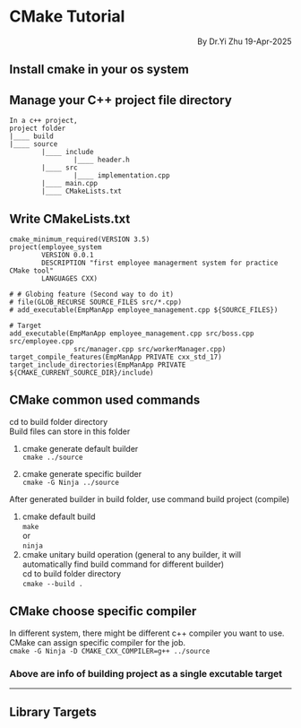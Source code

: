 # CMake Tutorial
<div align="right">
By Dr.Yi Zhu 19-Apr-2025
</div>

## Install cmake in your os system

## Manage your C++ project file directory
```
In a c++ project,
project folder
|____ build
|____ source
        |____ include
                |____ header.h
        |____ src
                |____ implementation.cpp
        |____ main.cpp
        |____ CMakeLists.txt
```
## Write CMakeLists.txt
```
cmake_minimum_required(VERSION 3.5)
project(employee_system
        VERSION 0.0.1 
        DESCRIPTION "first employee managerment system for practice CMake tool"
        LANGUAGES CXX)

# # Globing feature (Second way to do it)
# file(GLOB_RECURSE SOURCE_FILES src/*.cpp)
# add_executable(EmpManApp employee_management.cpp ${SOURCE_FILES})

# Target
add_executable(EmpManApp employee_management.cpp src/boss.cpp src/employee.cpp 
                src/manager.cpp src/workerManager.cpp)
target_compile_features(EmpManApp PRIVATE cxx_std_17)
target_include_directories(EmpManApp PRIVATE ${CMAKE_CURRENT_SOURCE_DIR}/include)

```

## CMake common used commands
cd to build folder directory<br> 
Build files can store in this folder<br>
1. cmake generate default builder<br>
   `cmake ../source`

2. cmake generate specific builder<br>
   `cmake -G Ninja ../source`

After generated builder in build folder, use command build project (compile)
1. cmake default build<br>
   `make`<br> 
   or <br>
   `ninja`
2. cmake unitary build operation (general to any builder, it will automatically find build command for different builder)<br>
cd to build folder directory<br>
`cmake --build . `

## CMake choose specific compiler
In different system, there might be different c++ compiler you want to use. CMake can assign specific compiler for the job.<br>
`cmake -G Ninja -D CMAKE_CXX_COMPILER=g++ ../source`

### Above are info of building project as a single excutable target
 ---
 ## Library Targets
 